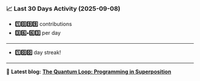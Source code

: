 <!--START_STATS-->
### 📈 Last 30 Days Activity (2025-09-08)  
- **1️⃣0️⃣9️⃣9️⃣** contributions  
- **3️⃣6️⃣•6️⃣3️⃣** per day
---
- **1️⃣0️⃣0️⃣** day streak!
---
📝 **Latest blog:** [**The Quantum Loop: Programming in Superposition**](https://andriak.com/blog/quantum-loop)
<!--END_STATS-->
